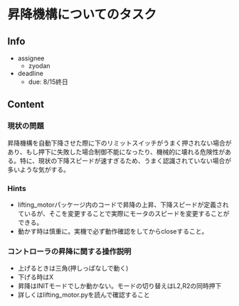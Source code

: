 # 昇降機構についてのタスク

## Info
- assignee 
    - zyodan
- deadline
    - due: 8/15終日

## Content

### 現状の問題
昇降機構を自動下降させた際に下のリミットスイッチがうまく押されない場合があり、もし押下に失敗した場合制御不能になったり、機械的に壊れる危険性がある。特に、現状の下降スピードが速すぎるため、うまく認識されていない場合が多いような気がする。

### Hints
- lifting_motorパッケージ内のコードで昇降の上昇、下降スピードが定義されているが、そこを変更することで実際にモータのスピードを変更することができる。
- 動かす時は慎重に。実機で必ず動作確認をしてからcloseすること。

### コントローラの昇降に関する操作説明
- 上げるときは三角(押しっぱなしで動く)
- 下げる時はX
- 昇降はINITモードでしか動かない。モードの切り替えはL2,R2の同時押下
- 詳しくはlifting_motor.pyを読んで確認すること